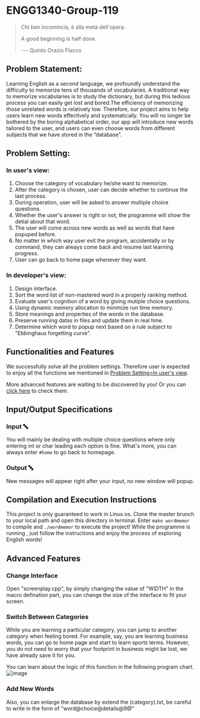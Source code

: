#        ENGG1340-Group-119
>Chi ben incomincia, è alla metà dell'opera.
>
>A good beginning is half done. 
>
>--- Quinto Orazio Flacco
##          Problem Statement:  
Learning English as a second language, we profoundly understand the difficulty to memorize tens of thousands of vocabularies. A traditional way to memorize vocabularies is to study the dictionary, but during this tedious process you can easily get lost and bored.The efficiency of memorizing those unrelated words is relatively low. Therefore, our project aims to help users learn new words effectively and systematically. You will no longer be bothered by the boring alphabetical order, our app will introduce new words tailored to the user, and users can even choose words from different subjects that we have stored in the “database”.

## Problem Setting:  
### In user's view:  
1. Choose the category of vocabulary he/she want to memorize.
2. After the category is chosen, user can decide whether to continue the last process.
3. During operation, user will be asked to answer multiple choice questions.
4. Whether the user's answer is right or not, the programme will show the detial about that word.
5. The user will come across new words as well as words that have popuped before.
6. No matter in which way user exit the program, accidentally or by command, they can always come back and resume last learning progress.
7. User can go back to home page whenever they want.  
### In developer's view:  
1. Design interface.
2. Sort the word list of non-mastered word in a properly ranking method.
3. Evaluate user's cognition of a word by giving mutiple choice questions.
4. Using dynamic memory allocation to minimize run time memory.
5. Store meanings and properties of the words in the database.
5. Preserve running datas in files and update them in real time.
6. Determine which word to popup next based on a rule subject to "Ebbinghaus forgetting curve".
## Functionalities and Features
We successfully solve all the problem settings. Therefore user is expected to enjoy all the functions we mentioned in [Problem Setting>In user's view](https://github.com/Ericcsr/ENGG1340-Group-119/blob/master/README.md#in-users-view).

More advanced features are waiting to be discovered by you! Or you can [click here](http://) to check them.
## Input/Output Specifications
### Input :abc:
You will mainly be dealing with multiple choice questions where only entering int or char leading each option is fine. What's more, you can always enter `#home` to go back to homepage. 
### Output :abc:
New messages will appear right after your input, no new window will popup.
## Compilation and Execution Instructions
This project is only guaranteed to work in Linux.os. Clone the master brunch to your local path and open this directory in terminal. Enter `make wordmemor` to compile and `./wordmemor` to execute the project! While the programme is running , just follow the instructions and enjoy the process of exploring English words!
## Advanced Features
### Change Interface
Open "screenplay.cpp", by simply changing the value of "WIDTH" in the macro defination part, you can change the size of the interface to fit your screen.
### Switch Between Categories
While you are learning a particular category, you can jump to another category when feeling bored. For example, say, you are learning business words, you can go to home page and start to learn sports terms. However, you do not need to worry that your footprint in business might be lost, we have already save it for you. 

You can learn about the logic of this function in the following program chart.
![image]()
### Add New Words
Also, you can enlarge the database by extend the (category).txt, be careful to write in the form of "word@choice@details@9@"
